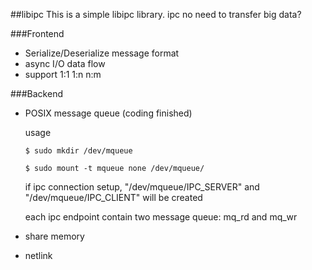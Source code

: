 ##libipc
This is a simple libipc library.
ipc no need to transfer big data?

###Frontend
* Serialize/Deserialize message format
* async I/O data flow
* support 1:1 1:n n:m

###Backend

* POSIX message queue (coding finished)

  usage

  `$ sudo mkdir /dev/mqueue`

  `$ sudo mount -t mqueue none /dev/mqueue/`

  if ipc connection setup, "/dev/mqueue/IPC_SERVER" and "/dev/mqueue/IPC_CLIENT" will be created

  each ipc endpoint contain two message queue: mq_rd and mq_wr

* share memory

* netlink


